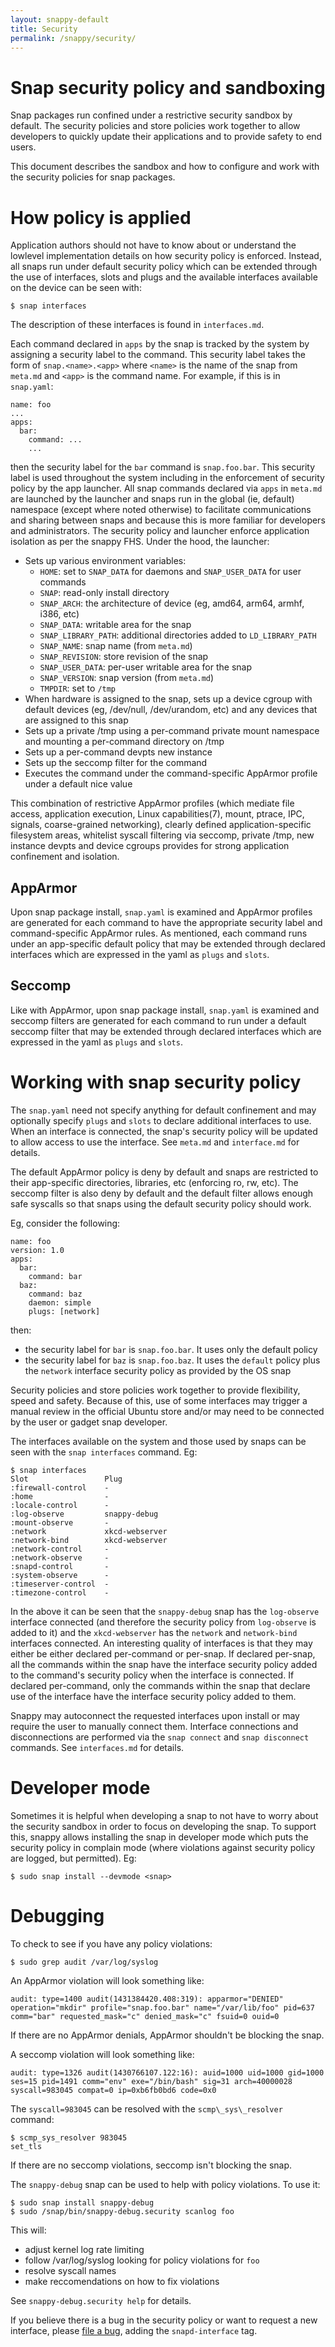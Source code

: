 ```yaml
---
layout: snappy-default
title: Security
permalink: /snappy/security/
---
```

# Snap security policy and sandboxing

Snap packages run confined under a restrictive security sandbox by default.
The security policies and store policies work together to allow developers to
quickly update their applications and to provide safety to end users.

This document describes the sandbox and how to configure and work with the security policies for snap
packages.

# How policy is applied
Application authors should not have to know about or understand the lowlevel
implementation details on how security policy is enforced. Instead, all snaps
run under default security policy which can be extended through the use of
interfaces, slots and plugs and the available interfaces available on the
device can be seen with:

    $ snap interfaces

The description of these interfaces is found in `interfaces.md`.

Each command declared in `apps` by the snap is tracked by the system by
assigning a security label to the command. This security label takes the form
of `snap.<name>.<app>` where `<name>` is the name of the snap from `meta.md`
and `<app>` is the command name. For example, if this is in `snap.yaml`:

    name: foo
    ...
    apps:
      bar:
        command: ...
        ...

then the security label for the `bar` command is `snap.foo.bar`. This security
label is used throughout the system including in the enforcement of security
policy by the app launcher. All snap commands declared via `apps` in `meta.md`
are launched by the launcher and snaps run in the global (ie, default)
namespace (except where noted otherwise) to facilitate communications and
sharing between snaps and because this is more familiar for developers and
administrators. The security policy and launcher enforce application isolation
as per the snappy FHS. Under the hood, the launcher:

* Sets up various environment variables:
    * `HOME`: set to `SNAP_DATA` for daemons and `SNAP_USER_DATA` for user
      commands
    * `SNAP`: read-only install directory
    * `SNAP_ARCH`: the architecture of device (eg, amd64, arm64, armhf, i386, etc)
    * `SNAP_DATA`: writable area for the snap
    * `SNAP_LIBRARY_PATH`: additional directories added to `LD_LIBRARY_PATH`
    * `SNAP_NAME`: snap name (from `meta.md`)
    * `SNAP_REVISION`: store revision of the snap
    * `SNAP_USER_DATA`: per-user writable area for the snap
    * `SNAP_VERSION`: snap version (from `meta.md`)
    * `TMPDIR`: set to `/tmp`
* When hardware is assigned to the snap, sets up a device cgroup with default
  devices (eg, /dev/null, /dev/urandom, etc) and any devices that are assigned
  to this snap
* Sets up a private /tmp using a per-command private mount namespace and
  mounting a per-command directory on /tmp
* Sets up a per-command devpts new instance
* Sets up the seccomp filter for the command
* Executes the command under the command-specific AppArmor profile under a
  default nice value

This combination of restrictive AppArmor profiles (which mediate file access,
application execution, Linux capabilities(7), mount, ptrace, IPC, signals,
coarse-grained networking), clearly defined application-specific filesystem
areas, whitelist syscall filtering via seccomp, private /tmp, new instance
devpts and device cgroups provides for strong application confinement and
isolation.

## AppArmor
Upon snap package install, `snap.yaml` is examined and AppArmor profiles are
generated for each command to have the appropriate security label and
command-specific AppArmor rules. As mentioned, each command runs under an
app-specific default policy that may be extended through declared interfaces
which are expressed in the yaml as `plugs` and `slots`.

## Seccomp
Like with AppArmor, upon snap package install, `snap.yaml` is examined and
seccomp filters are generated for each command to run under a default seccomp
filter that may be extended through declared interfaces which are expressed in
the yaml as `plugs` and `slots`.

# Working with snap security policy

The `snap.yaml` need not specify anything for default confinement and may
optionally specify `plugs` and `slots` to declare additional interfaces to use.
When an interface is connected, the snap's security policy will be updated to
allow access to use the interface. See `meta.md` and `interface.md` for
details.

The default AppArmor policy is deny by default and snaps are restricted to
their app-specific directories, libraries, etc (enforcing ro, rw, etc). The
seccomp filter is also deny by default and the default filter allows enough
safe syscalls so that snaps using the default security policy should work.

Eg, consider the following:

    name: foo
    version: 1.0
    apps:
      bar:
        command: bar
      baz:
        command: baz
        daemon: simple
        plugs: [network]

then:

* the security label for `bar` is `snap.foo.bar`. It uses only the default
  policy
* the security label for `baz` is `snap.foo.baz`. It uses the `default` policy plus the `network` interface security policy as provided by the OS snap

Security policies and store policies work together to provide flexibility,
speed and safety. Because of this, use of some interfaces may trigger a manual
review in the official Ubuntu store and/or may need to be connected by the user
or gadget snap developer.

The interfaces available on the system and those used by snaps can be seen with
the `snap interfaces` command. Eg:

    $ snap interfaces
    Slot                 Plug
    :firewall-control    -
    :home                -
    :locale-control      -
    :log-observe         snappy-debug
    :mount-observe       -
    :network             xkcd-webserver
    :network-bind        xkcd-webserver
    :network-control     -
    :network-observe     -
    :snapd-control       -
    :system-observe      -
    :timeserver-control  -
    :timezone-control    -

In the above it can be seen that the `snappy-debug` snap has the `log-observe`
interface connected (and therefore the security policy from `log-observe` is
added to it) and the `xkcd-webserver` has the `network` and `network-bind`
interfaces connected. An interesting quality of interfaces is that they may
either be either declared per-command or per-snap. If declared per-snap, all
the commands within the snap have the interface security policy added to the
command's security policy when the interface is connected. If declared
per-command, only the commands within the snap that declare use of the
interface have the interface security policy added to them.

Snappy may autoconnect the requested interfaces upon install or may require the
user to manually connect them. Interface connections and disconnections are
performed via the `snap connect` and `snap disconnect` commands. See
`interfaces.md` for details.

# Developer mode
Sometimes it is helpful when developing a snap to not have to worry about the
security sandbox in order to focus on developing the snap. To support this,
snappy allows installing the snap in developer mode which puts the security
policy in complain mode (where violations against security policy are logged,
but permitted). Eg:

    $ sudo snap install --devmode <snap>

# Debugging
To check to see if you have any policy violations:

    $ sudo grep audit /var/log/syslog

An AppArmor violation will look something like:

    audit: type=1400 audit(1431384420.408:319): apparmor="DENIED" operation="mkdir" profile="snap.foo.bar" name="/var/lib/foo" pid=637 comm="bar" requested_mask="c" denied_mask="c" fsuid=0 ouid=0

If there are no AppArmor denials, AppArmor shouldn't be blocking the snap.

A seccomp violation will look something like:

    audit: type=1326 audit(1430766107.122:16): auid=1000 uid=1000 gid=1000 ses=15 pid=1491 comm="env" exe="/bin/bash" sig=31 arch=40000028 syscall=983045 compat=0 ip=0xb6fb0bd6 code=0x0

The `syscall=983045` can be resolved with the `scmp\_sys\_resolver` command:

    $ scmp_sys_resolver 983045
    set_tls

If there are no seccomp violations, seccomp isn't blocking the snap.

The `snappy-debug` snap can be used to help with policy violations. To use it:

    $ sudo snap install snappy-debug
    $ sudo /snap/bin/snappy-debug.security scanlog foo

This will:

* adjust kernel log rate limiting
* follow /var/log/syslog looking for policy violations for `foo`
* resolve syscall names
* make reccomendations on how to fix violations

See `snappy-debug.security help` for details.

If you believe there is a bug in the security policy or want to request a new
interface, please [file a bug](https://bugs.launchpad.net/snappy/+filebug),
adding the `snapd-interface` tag.